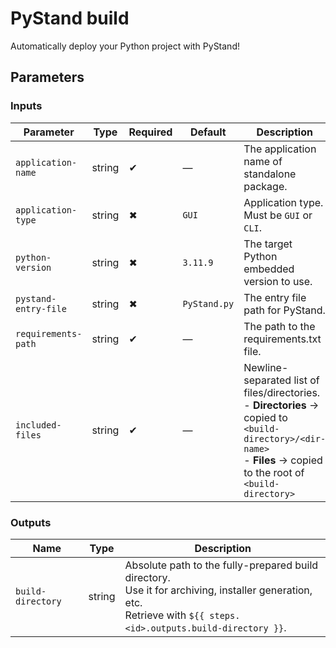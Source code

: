 # PyStand build

Automatically deploy your Python project with PyStand!

## Parameters

### Inputs

| Parameter            | Type   | Required | Default      | Description                                                                                                                                                                                             |
| -------------------- | ------ | -------- | ------------ | ------------------------------------------------------------------------------------------------------------------------------------------------------------------------------------------------------- |
| `application-name`   | string | ✔        | —            | The application name of standalone package. |
| `application-type`   | string | ✖        | `GUI`        | Application type. Must be `GUI` or `CLI`. |
| `python-version`     | string | ✖        | `3.11.9`     | The target Python embedded version to use. |
| `pystand-entry-file` | string | ✖        | `PyStand.py` | The entry file path for PyStand. |
| `requirements-path`  | string | ✔        | —            | The path to the requirements.txt file. |
| `included-files`     | string | ✔        | —            | Newline-separated list of files/directories.<br>- **Directories** → copied to `<build-directory>/<dir-name>`<br>- **Files** → copied to the root of `<build-directory>` |

### Outputs

| Name              | Type   | Description |
|-------------------|--------|-------------|
| `build-directory` | string | Absolute path to the fully-prepared build directory.<br>Use it for archiving, installer generation, etc.<br>Retrieve with `${{ steps.<id>.outputs.build-directory }}`. |
